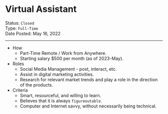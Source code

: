 # Virtual Assistant

Status: `Closed`\
Type: `Full-Time`\
Date Posted: May 16, 2022

---

- How
	+ Part-Time Remote / Work from Anywhere.
	+ Starting salary $500 per month (as of 2023-May).
- Roles
	+ Social Media Management - post, interact, etc.
	+ Assist in digital marketing activities.
	+ Research for relevant market trends and play a role in the direction of the products.
- Criteria
	+ Smart, resourceful, and willing to learn.
	+ Believes that it is always `figureoutable`.
	+ Computer and Internet savvy, without necessarily being technical.